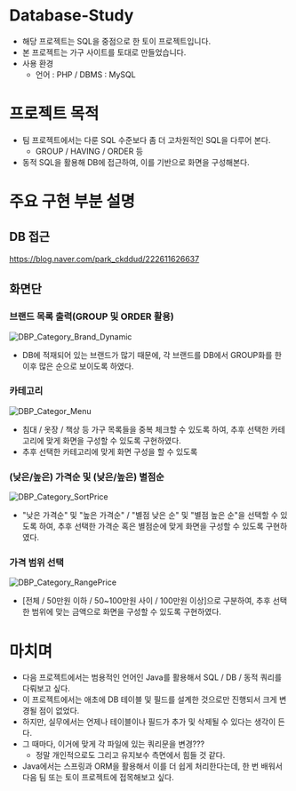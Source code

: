 # Database-Study
- 해당 프로젝트는 SQL을 중점으로 한 토이 프로젝트입니다.
- 본 프로젝트는 가구 사이트를 토대로 만들었습니다.
- 사용 환경
  - 언어 : PHP / DBMS : MySQL
  
# 프로젝트 목적
- 팀 프로젝트에서는 다룬 SQL 수준보다 좀 더 고차원적인 SQL을 다루어 본다.
  - GROUP / HAVING / ORDER 등 
- 동적 SQL을 활용해 DB에 접근하여, 이를 기반으로 화면을 구성해본다.

# 주요 구현 부분 설명
## DB 접근
https://blog.naver.com/park_ckddud/222611626637

## 화면단
### 브랜드 목록 출력(GROUP 및 ORDER 활용)
![DBP_Category_Brand_Dynamic](https://github.com/irishNoah/Database-Programming/assets/80700537/a260ea88-162e-40ea-92f1-e3aea6068255)
- DB에 적재되어 있는 브랜드가 많기 때문에, 각 브랜드를 DB에서 GROUP화를 한 이후 많은 순으로 보이도록 하였다.

### 카테고리
![DBP_Categor_Menu](https://github.com/irishNoah/Database-Programming/assets/80700537/d5aefd1f-de8e-483d-a1fd-5c356b744661)
- 침대 / 옷장 / 책상 등 가구 목록들을 중복 체크할 수 있도록 하여, 추후 선택한 카테고리에 맞게 화면을 구성할 수 있도록 구현하였다.
- 추후 선택한 카테고리에 맞게 화면 구성을 할 수 있도록 

### (낮은/높은) 가격순 및 (낮은/높은) 별점순
![DBP_Category_SortPrice](https://github.com/irishNoah/Database-Programming/assets/80700537/d2b89f69-d45d-487d-8ed0-5e40cf7a6091)
- "낮은 가격순" 및 "높은 가격순" / "별점 낮은 순" 및 "별점 높은 순"을 선택할 수 있도록 하여, 추후 선택한 가격순 혹은 별점순에 맞게 화면을 구성할 수 있도록 구현하였다.
  
### 가격 범위 선택
![DBP_Category_RangePrice](https://github.com/irishNoah/Database-Programming/assets/80700537/901f7181-60fb-411f-9487-d548f30ecab3)
- [전체 / 50만원 이하 / 50~100만원 사이 / 100만원 이상]으로 구분하여, 추후 선택한 범위에 맞는 금액으로 화면을 구성할 수 있도록 구현하였다.



# 마치며
- 다음 프로젝트에서는 범용적인 언어인 Java를 활용해서 SQL / DB / 동적 쿼리를 다뤄보고 싶다.
- 이 프로젝트에서는 애초에 DB 테이블 및 필드를 설계한 것으로만 진행되서 크게 변경될 점이 없었다.
- 하지만, 실무에서는 언제나 테이블이나 필드가 추가 및 삭제될 수 있다는 생각이 든다.
- 그 때마다, 이거에 맞게 각 파일에 있는 쿼리문을 변경???
  - 정말 개인적으로도 그리고 유지보수 측면에서 힘들 것 같다.
- Java에서는 스프링과 ORM을 활용해서 이를 더 쉽게 처리한다는데, 한 번 배워서 다음 팀 또는 토이 프로젝트에 접목해보고 싶다.
